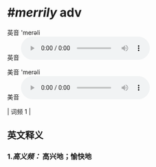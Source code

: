 # ***\#merrily*** adv
英音 'merəli  
英音
<audio src="./media/merrily-B.aac" controls="controls"></audio>

美音 'merəli  
美音
<audio src="./media/merrily-A.aac" controls="controls"></audio>



| 词频 1 |  

英文释义
---
### 1.*高义频：* **高兴地；愉快地**  


